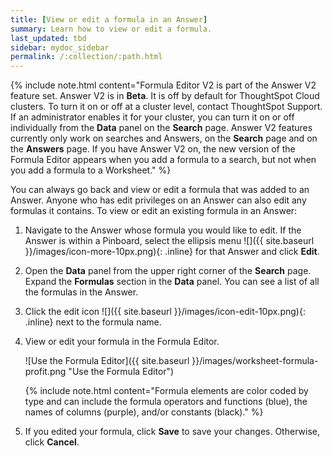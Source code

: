 ```yaml
---
title: [View or edit a formula in an Answer]
summary: Learn how to view or edit a formula.
last_updated: tbd
sidebar: mydoc_sidebar
permalink: /:collection/:path.html
---
```


{% include note.html content="Formula Editor V2 is part of the Answer V2 feature set. Answer V2 is in <strong>Beta</strong>. It is off by default for ThoughtSpot Cloud clusters. To turn it on or off at a cluster level, contact ThoughtSpot Support. If an administrator enables it for your cluster, you can turn it on or off individually from the <strong>Data</strong> panel on the <strong>Search</strong> page. Answer V2 features currently only work on searches and Answers, on the <strong>Search</strong> page and on the <strong>Answers</strong> page. If you have Answer V2 on, the new version of the Formula Editor appears when you add a formula to a search, but not when you add a formula to a Worksheet." %}

You can always go back and view or edit a formula that was added to an Answer. Anyone who has edit privileges on an Answer can also edit any formulas it contains. To view or edit an existing formula in an Answer:

1. Navigate to the Answer whose formula you would like to edit. If the Answer is within a Pinboard, select the ellipsis menu ![]({{ site.baseurl }}/images/icon-more-10px.png){: .inline} for that Answer and click **Edit**.

3. Open the **Data** panel from the upper right corner of the **Search** page. Expand the **Formulas** section in the **Data** panel. You can see a list of all the formulas in the Answer.

4. Click the edit icon ![]({{ site.baseurl }}/images/icon-edit-10px.png){: .inline} next to the formula name.

5. View or edit your formula in the Formula Editor.

     ![Use the Formula Editor]({{ site.baseurl }}/images/worksheet-formula-profit.png "Use the Formula Editor")

    {% include note.html content="Formula elements are color coded by type and can include the formula operators and functions (blue), the names of columns (purple), and/or constants (black)." %}

6. If you edited your formula, click **Save** to save your changes. Otherwise, click **Cancel**.
